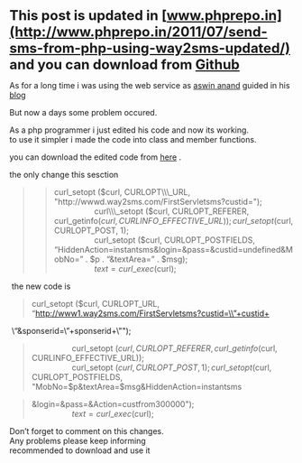 <span style="font-size: x-large;">**This post is updated in [www.phprepo.in](http://www.phprepo.in/2011/07/send-sms-from-php-using-way2sms-updated/) and you can download from [Github](https://github.com/revathskumar/sms-with-php)**</span>

As for a long time i was using the web service as [aswin anand](http://www.aswinanand.com/) guided in his [blog](http://www.aswinanand.com/2009/12/free-sms-web-service-updated-2/)

But now a days some problem occured.

As a php programmer i just edited his code and now its working.  
to use it simpler i made the code into class and member functions.

you can download the edited code from [here](http://www.4shared.com/file/214370221/b0f784df/sms.html) .

the only change this sesction

> > curl\_setopt (<span class="math inline">$curl, CURLOPT\\\_URL, "http://wwwd.way2sms.com/FirstServletsms?custid=");                   curl\\\_setopt ($</span>curl, CURLOPT\_REFERER, curl\_getinfo(<span class="math inline">*curl*, *CURLINFO*\_*EFFECTIVE*\_*URL*)); *curl*\_*setopt*(</span>curl, CURLOPT\_POST, 1);  
> >                   curl\_setopt ($curl, CURLOPT\_POSTFIELDS, “HiddenAction=instantsms&login=&pass=&custid=undefined&MobNo=” . $p . “&textArea=” . $msg);  
> >                   <span class="math inline">*text* = *curl*\_*exec*(</span>curl);

 the new code is

> curl\_setopt ($curl, CURLOPT\_URL, “http://www1.way2sms.com/FirstServletsms?custid=\\”+custid+

 \\“&sponserid=\\”+sponserid+\\"");

>                   curl\_setopt (<span class="math inline">*curl*, *CURLOPT*\_*REFERER*, *curl*\_*getinfo*(</span>curl, CURLINFO\_EFFECTIVE\_URL));  
>                   curl\_setopt (<span class="math inline">*curl*, *CURLOPT*\_*POST*, 1); *curl*\_*setopt*(</span>curl, CURLOPT\_POSTFIELDS, "MobNo=<span class="math inline">$p&textArea=$</span>msg&HiddenAction=instantsms

> &login=&pass=&Action=custfrom300000");  
>                   <span class="math inline">*text* = *curl*\_*exec*(</span>curl);

Don’t forget to comment on this changes.  
Any problems please keep informing  
recommended to download and use it
